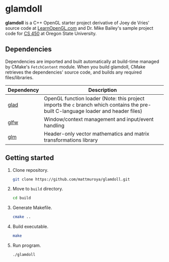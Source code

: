 # glamdoll

**glamdoll** is a C++ OpenGL starter project derivative of Joey de Vries' source
code at [LearnOpenGL.com](https://learnopengl.com/) and Dr. Mike Bailey's sample
project code for [CS 450](https://web.engr.oregonstate.edu/~mjb/cs550/) at
Oregon State University.

## Dependencies

Dependencies are imported and built automatically at build-time managed by
CMake's `FetchContent` module. When you build glamdoll, CMake retrieves the
dependencies' source code, and builds any required files/libraries.

| Dependency                              | Description                                                                                                                        |
| --------------------------------------- | ---------------------------------------------------------------------------------------------------------------------------------- |
| [glad](https://github.com/Dav1dde/glad) | OpenGL function loader (Note: this project imports the `c` branch which contains the pre-built C-language loader and header files) |
| [glfw](https://github.com/glfw/glfw)    | Window/context management and input/event handling                                                                                 |
| [glm](https://github.com/g-truc/glm)    | Header-only vector mathematics and matrix transformations library                                                                  |

## Getting started

1. Clone repository.

    ```sh
    git clone https://github.com/mattmuroya/glamdoll.git
    ```

2. Move to `build` directory.

    ```sh
    cd build
    ```

3. Generate Makefile.

    ```sh
    cmake ..
    ```

4. Build executable.

    ```sh
    make
    ```

5. Run program.

    ```sh
    ./glamdoll
    ```
